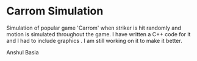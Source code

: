 # Carrom Simulation
Simulation of popular game 'Carrom' when striker is hit randomly and motion is simulated throughout the game.
I have written a C++ code for it and I had to include graphics .
I am still working on it to make it better.

Anshul Basia



